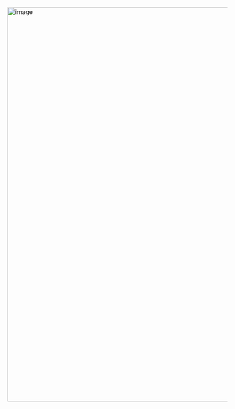 <img width="901" alt="image" src="https://user-images.githubusercontent.com/91630948/192327059-d66b2494-a720-4304-b58a-867459148a90.png">